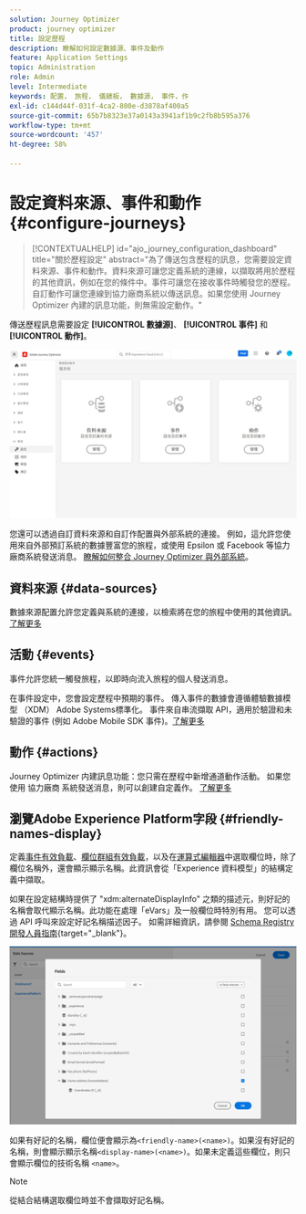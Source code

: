 ```yaml
---
solution: Journey Optimizer
product: journey optimizer
title: 設定歷程
description: 瞭解如何設定數據源、事件及動作
feature: Application Settings
topic: Administration
role: Admin
level: Intermediate
keywords: 配置， 旅程， 儀錶板， 數據源， 事件，作
exl-id: c144d44f-031f-4ca2-800e-d3878af400a5
source-git-commit: 65b7b8323e37a0143a3941af1b9c2fb8b595a376
workflow-type: tm+mt
source-wordcount: '457'
ht-degree: 58%

---
```


# 設定資料來源、事件和動作 {#configure-journeys}

>[!CONTEXTUALHELP]
>id="ajo_journey_configuration_dashboard"
>title="關於歷程設定"
>abstract="為了傳送包含歷程的訊息，您需要設定資料來源、事件和動作。資料來源可讓您定義系統的連線，以擷取將用於歷程的其他資訊，例如在您的條件中。事件可讓您在接收事件時觸發您的歷程。自訂動作可讓您連線到協力廠商系統以傳送訊息。如果您使用 Journey Optimizer 內建的訊息功能，則無需設定動作。"

傳送歷程訊息需要設定 **[!UICONTROL 數據源]**、 **[!UICONTROL 事件]** 和 **[!UICONTROL 動作]**。

![](assets/admin-menu.png)

您還可以透過自訂資料來源和自訂作配置與外部系統的連接。 例如，這允許您使用來自外部預訂系統的數據豐富您的旅程，或使用 Epsilon 或 Facebook 等協力廠商系統發送消息。 [瞭解如何整合 Journey Optimizer 與外部系統](external-systems.md)。

## 資料來源 {#data-sources}

數據來源配置允許您定義與系統的連接，以檢索將在您的旅程中使用的其他資訊。 [了解更多](../../using/datasource/about-data-sources.md)

## 活動 {#events}

事件允許您統一觸發旅程，以即時向流入旅程的個人發送消息。

在事件設定中，您會設定歷程中預期的事件。 傳入事件的數據會遵循體驗數據模型 （XDM） Adobe Systems標準化。 事件來自串流擷取 API，適用於驗證和未驗證的事件 (例如 Adobe Mobile SDK 事件)。[了解更多](../../using/event/about-events.md)

## 動作 {#actions}

Journey Optimizer 内建訊息功能：您只需在歷程中新增通道動作活動。 如果您使用 協力廠商 系統發送消息，則可以創建自定義作。 [了解更多](../../using/action/action.md)

## 瀏覽Adobe Experience Platform字段 {#friendly-names-display}

定義[事件有效負載](../event/about-creating.md#define-the-payload-fields)、[欄位群組有效負載](../datasource/configure-data-sources.md#define-field-groups)，以及在[運算式編輯器](../building-journeys/expression/expressionadvanced.md)中選取欄位時，除了欄位名稱外，還會顯示顯示名稱。此資訊會從「Experience 資料模型」的結構定義中擷取。

如果在設定結構時提供了 &quot;xdm:alternateDisplayInfo&quot; 之類的描述元，則好記的名稱會取代顯示名稱。此功能在處理「eVars」及一般欄位時特別有用。 您可以透過 API 呼叫來設定好記名稱描述因子。 如需詳細資訊，請參閱 [Schema Registry 開發人員指南](https://experienceleague.adobe.com/docs/experience-platform/xdm/api/getting-started.html?lang=zh-Hant){target="_blank"}。

![](assets/xdm-from-descriptors.png)

如果有好記的名稱，欄位便會顯示為`<friendly-name>(<name>)`。如果沒有好記的名稱，則會顯示顯示名稱`<display-name>(<name>)`。如果未定義這些欄位，則只會顯示欄位的技術名稱 `<name>`。

>[!NOTE]
>
>從結合結構選取欄位時並不會擷取好記名稱。
